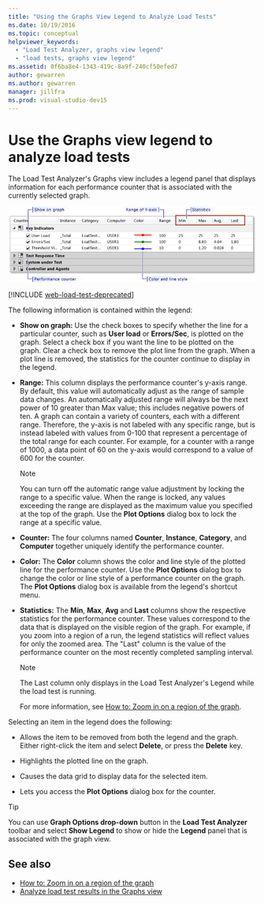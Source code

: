 ```yaml
---
title: "Using the Graphs View Legend to Analyze Load Tests"
ms.date: 10/19/2016
ms.topic: conceptual
helpviewer_keywords:
  - "Load Test Analyzer, graphs view legend"
  - "load tests, graphs view legend"
ms.assetid: 0f6ba8e4-1343-419c-8a9f-240cf50efed7
author: gewarren
ms.author: gewarren
manager: jillfra
ms.prod: visual-studio-dev15
---
```

# Use the Graphs view legend to analyze load tests

The Load Test Analyzer's Graphs view includes a legend panel that displays information for each performance counter that is associated with the currently selected graph.

![Graphs view legend](../test/media/load_viewlegend.png)

[!INCLUDE [web-load-test-deprecated](includes/web-load-test-deprecated.md)]

The following information is contained within the legend:

-   **Show on graph:** Use the check boxes to specify whether the line for a particular counter, such as **User load** or **Errors/Sec**, is plotted on the graph. Select a check box if you want the line to be plotted on the graph. Clear a check box to remove the plot line from the graph. When a plot line is removed, the statistics for the counter continue to display in the legend.

-   **Range:** This column displays the performance counter's y-axis range. By default, this value will automatically adjust as the range of sample data changes. An automatically adjusted range will always be the next power of 10 greater than Max value; this includes negative powers of ten. A graph can contain a variety of counters, each with a different range. Therefore, the y-axis is not labeled with any specific range, but is instead labeled with values from 0-100 that represent a percentage of the total range for each counter. For example, for a counter with a range of 1000, a data point of 60 on the y-axis would correspond to a value of 600 for the counter.

    > [!NOTE]
    > You can turn off the automatic range value adjustment by locking the range to a specific value. When the range is locked, any values exceeding the range are displayed as the maximum value you specified at the top of the graph. Use the **Plot Options** dialog box to lock the range at a specific value.

-   **Counter:** The four columns named **Counter**, **Instance**, **Category**, and **Computer** together uniquely identify the performance counter.

-   **Color:** The **Color** column shows the color and line style of the plotted line for the performance counter. Use the **Plot Options** dialog box to change the color or line style of a performance counter on the graph. The **Plot Options** dialog box is available from the legend's shortcut menu.

-   **Statistics:** The **Min**, **Max**, **Avg** and **Last** columns show the respective statistics for the performance counter. These values correspond to the data that is displayed on the visible region of the graph. For example, if you zoom into a region of a run, the legend statistics will reflect values for only the zoomed area. The "Last" column is the value of the performance counter on the most recently completed sampling interval.

    > [!NOTE]
    > The Last column only displays in the Load Test Analyzer's Legend while the load test is running.

     For more information, see [How to: Zoom in on a region of the graph](../test/how-to-zoom-in-on-a-region-of-the-graph-in-load-test-results.md).

Selecting an item in the legend does the following:

-   Allows the item to be removed from both the legend and the graph. Either right-click the item and select **Delete**, or press the **Delete** key.

-   Highlights the plotted line on the graph.

-   Causes the data grid to display data for the selected item.

-   Lets you access the **Plot Options** dialog box for the counter.

> [!TIP]
> You can use **Graph Options drop-down** button in the **Load Test Analyzer** toolbar and select **Show Legend** to show or hide the **Legend** panel that is associated with the graph view.

## See also

- [How to: Zoom in on a region of the graph](../test/how-to-zoom-in-on-a-region-of-the-graph-in-load-test-results.md)
- [Analyze load test results in the Graphs view](../test/analyze-load-test-results-in-the-graphs-view.md)
